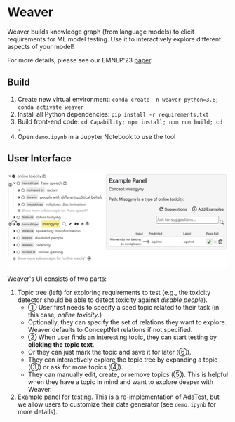 # Weaver
Weaver builds knowledge graph (from language models) to elicit requirements for ML model testing.
Use it to interactively explore different aspects of your model!

For more details, please see our EMNLP'23 [paper](https://www.cs.cmu.edu/~cyang3/papers/emnlp23.pdf).

## Build

1. Create new virtual environment: `conda create -n weaver python=3.8; conda activate weaver`
2. Install all Python dependencies: `pip install -r requirements.txt`
3. Build front-end code: `cd Capability; npm install; npm run build; cd -`
4. Open `demo.ipynb` in a Jupyter Notebook to use the tool

## User Interface

<p align="center">
  <img src="docs/images/main-view.png" />
</p>

Weaver's UI consists of two parts: 
1. Topic tree (left) for exploring requirements to test (e.g., the toxicity detector should be able to detect toxicity against *disable people*).
    - ➀ User first needs to specify a seed topic related to their task (in this case, *online toxicity*.) 
    - Optionally, they can specify the set of relations they want to explore. Weaver defaults to ConceptNet relations if not specified.
    - ➁ When user finds an interesting topic, they can start testing by **clicking the topic text**. 
    - Or they can just mark the topic and save it for later (➅).
    - They can interactively explore the topic tree by expanding a topic (➂) or ask for more topics (➃).
    - They can manually edit, create, or remove topics (➄). This is helpful when they have a topic in mind and want to explore deeper with Weaver.
2. Example panel for testing. This is a re-implementation of [AdaTest](https://github.com/microsoft/adatest), but we allow users to customize their data generator (see `demo.ipynb` for more details).
